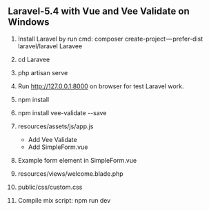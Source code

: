 Laravel-5.4 with Vue and Vee Validate on Windows
----------------------------------------
1.	Install Laravel by run cmd:
	composer create-project — prefer-dist laravel/laravel Laravee

2.	cd Laravee

3.	php artisan serve

4.	Run http://127.0.0.1:8000 on browser for test Laravel work.

5.	npm install

6.	npm install vee-validate --save

7.	resources/assets/js/app.js
	- Add Vee Validate
	- Add SimpleForm.vue
	
8.	Example form element in SimpleForm.vue
	
10.	resources/views/welcome.blade.php

11.	public/css/custom.css

12.	Compile mix script: npm run dev